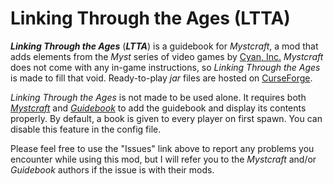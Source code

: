# Linking Through the Ages (LTTA)

***Linking Through the Ages*** (***LTTA***) is a guidebook for *Mystcraft*, a mod that adds elements from the *Myst* series of video games by [Cyan, Inc.](http://cyan.com/) *Mystcraft* does not come with any in-game instructions, so *Linking Through the Ages* is made to fill that void. Ready-to-play *jar* files are hosted on [CurseForge](https://minecraft.curseforge.com/projects/ltta).

*Linking Through the Ages* is not made to be used alone. It requires both *[Mystcraft](https://minecraft.curseforge.com/projects/mystcraft)* and *[Guidebook](https://minecraft.curseforge.com/projects/guidebook)* to add the guidebook and display its contents properly. By default, a book is given to every player on first spawn. You can disable this feature in the config file.

Please feel free to use the "Issues" link above to report any problems you encounter while using this mod, but I will refer you to the *Mystcraft* and/or *Guidebook* authors if the issue is with their mods.
